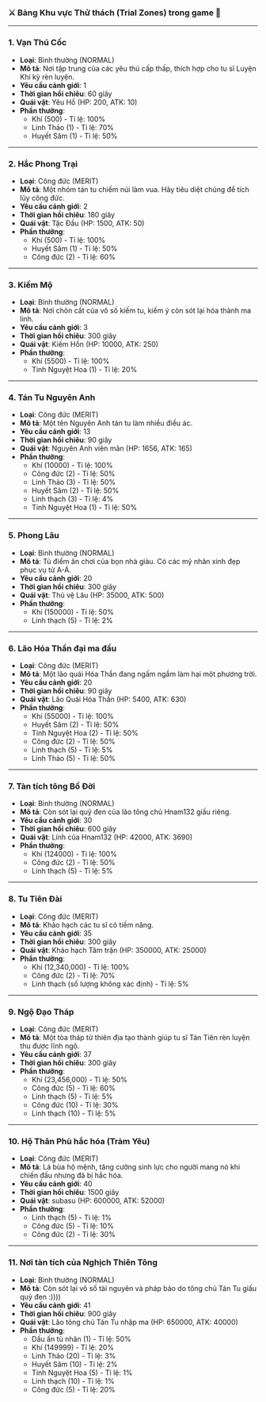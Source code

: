### ⚔️ Bảng Khu vực Thử thách (Trial Zones) trong game 🐉

---

### **1. Vạn Thú Cốc**
* **Loại**: Bình thường (NORMAL)
* **Mô tả**: Nơi tập trung của các yêu thú cấp thấp, thích hợp cho tu sĩ Luyện Khí kỳ rèn luyện.
* **Yêu cầu cảnh giới**: 1
* **Thời gian hồi chiêu**: 60 giây
* **Quái vật**: Yêu Hồ (HP: 200, ATK: 10)
* **Phần thưởng**:
    * Khí (500) - Tỉ lệ: 100%
    * Linh Thảo (1) - Tỉ lệ: 70%
    * Huyết Sâm (1) - Tỉ lệ: 50%

---

### **2. Hắc Phong Trại**
* **Loại**: Công đức (MERIT)
* **Mô tả**: Một nhóm tán tu chiếm núi làm vua. Hãy tiêu diệt chúng để tích lũy công đức.
* **Yêu cầu cảnh giới**: 2
* **Thời gian hồi chiêu**: 180 giây
* **Quái vật**: Tặc Đầu (HP: 1500, ATK: 50)
* **Phần thưởng**:
    * Khí (500) - Tỉ lệ: 100%
    * Huyết Sâm (1) - Tỉ lệ: 50%
    * Công đức (2) - Tỉ lệ: 60%

---

### **3. Kiếm Mộ**
* **Loại**: Bình thường (NORMAL)
* **Mô tả**: Nơi chôn cất của vô số kiếm tu, kiếm ý còn sót lại hóa thành ma linh.
* **Yêu cầu cảnh giới**: 3
* **Thời gian hồi chiêu**: 300 giây
* **Quái vật**: Kiếm Hồn (HP: 10000, ATK: 250)
* **Phần thưởng**:
    * Khí (5500) - Tỉ lệ: 100%
    * Tinh Nguyệt Hoa (1) - Tỉ lệ: 20%

---

### **4. Tán Tu Nguyên Anh**
* **Loại**: Công đức (MERIT)
* **Mô tả**: Một tên Nguyên Anh tán tu làm nhiều điều ác.
* **Yêu cầu cảnh giới**: 13
* **Thời gian hồi chiêu**: 90 giây
* **Quái vật**: Nguyên Anh viên mãn (HP: 1656, ATK: 165)
* **Phần thưởng**:
    * Khí (10000) - Tỉ lệ: 100%
    * Công đức (2) - Tỉ lệ: 50%
    * Linh Thảo (3) - Tỉ lệ: 50%
    * Huyết Sâm (2) - Tỉ lệ: 50%
    * Linh thạch (3) - Tỉ lệ: 4%
    * Tinh Nguyệt Hoa (1) - Tỉ lệ: 50%

---

### **5. Phong Lâu**
* **Loại**: Bình thường (NORMAL)
* **Mô tả**: Tủ điểm ăn chơi của bọn nhà giàu. Có các mỹ nhân xinh đẹp phục vụ từ A-Á.
* **Yêu cầu cảnh giới**: 20
* **Thời gian hồi chiêu**: 300 giây
* **Quái vật**: Thủ vệ Lâu (HP: 35000, ATK: 500)
* **Phần thưởng**:
    * Khí (150000) - Tỉ lệ: 50%
    * Linh thạch (5) - Tỉ lệ: 2%

---

### **6. Lão Hóa Thần đại ma đầu**
* **Loại**: Công đức (MERIT)
* **Mô tả**: Một lão quái Hóa Thần đang ngấm ngầm làm hại một phương trời.
* **Yêu cầu cảnh giới**: 20
* **Thời gian hồi chiêu**: 90 giây
* **Quái vật**: Lão Quái Hóa Thần (HP: 5400, ATK: 630)
* **Phần thưởng**:
    * Khí (55000) - Tỉ lệ: 100%
    * Huyết Sâm (2) - Tỉ lệ: 50%
    * Tinh Nguyệt Hoa (2) - Tỉ lệ: 50%
    * Công đức (2) - Tỉ lệ: 50%
    * Linh thạch (5) - Tỉ lệ: 5%
    * Linh Thảo (5) - Tỉ lệ: 50%

---

### **7. Tàn tích tông Bố Đời**
* **Loại**: Bình thường (NORMAL)
* **Mô tả**: Còn sót lại quỹ đen của lão tông chủ Hnam132 giấu riêng.
* **Yêu cầu cảnh giới**: 30
* **Thời gian hồi chiêu**: 600 giây
* **Quái vật**: Lính của Hnam132 (HP: 42000, ATK: 3690)
* **Phần thưởng**:
    * Khí (124000) - Tỉ lệ: 100%
    * Công đức (2) - Tỉ lệ: 50%
    * Linh thạch (5) - Tỉ lệ: 5%

---

### **8. Tu Tiên Đài**
* **Loại**: Công đức (MERIT)
* **Mô tả**: Khảo hạch các tu sĩ có tiềm năng.
* **Yêu cầu cảnh giới**: 35
* **Thời gian hồi chiêu**: 300 giây
* **Quái vật**: Khảo hạch Tâm trận (HP: 350000, ATK: 25000)
* **Phần thưởng**:
    * Khí (12,340,000) - Tỉ lệ: 100%
    * Công đức (2) - Tỉ lệ: 70%
    * Linh thạch (số lượng không xác định) - Tỉ lệ: 5%

---

### **9. Ngộ Đạo Tháp**
* **Loại**: Công đức (MERIT)
* **Mô tả**: Một tòa tháp từ thiên địa tạo thành giúp tu sĩ Tán Tiên rèn luyện thu được lĩnh ngộ.
* **Yêu cầu cảnh giới**: 37
* **Thời gian hồi chiêu**: 300 giây
* **Phần thưởng**:
    * Khí (23,456,000) - Tỉ lệ: 50%
    * Công đức (5) - Tỉ lệ: 60%
    * Linh thạch (5) - Tỉ lệ: 5%
    * Công đức (10) - Tỉ lệ: 30%
    * Linh thạch (10) - Tỉ lệ: 5%

---

### **10. Hộ Thân Phù hắc hóa (Trảm Yêu)**
* **Loại**: Công đức (MERIT)
* **Mô tả**: Lá bùa hộ mệnh, tăng cường sinh lực cho người mang nó khi chiến đấu nhưng đã bị hắc hóa.
* **Yêu cầu cảnh giới**: 40
* **Thời gian hồi chiêu**: 1500 giây
* **Quái vật**: subasu (HP: 600000, ATK: 52000)
* **Phần thưởng**:
    * Linh thạch (5) - Tỉ lệ: 1%
    * Công đức (5) - Tỉ lệ: 10%
    * Công đức (2) - Tỉ lệ: 30%

---

### **11. Nơi tàn tích của Nghịch Thiên Tông**
* **Loại**: Bình thường (NORMAL)
* **Mô tả**: Còn sót lại vô số tài nguyên và pháp bảo do tông chủ Tán Tu giấu quỷ đen :))))
* **Yêu cầu cảnh giới**: 41
* **Thời gian hồi chiêu**: 900 giây
* **Quái vật**: Lão tông chủ Tán Tu nhập ma (HP: 650000, ATK: 40000)
* **Phần thưởng**:
    * Dấu ấn tù nhân (1) - Tỉ lệ: 50%
    * Khí (149999) - Tỉ lệ: 20%
    * Linh Thảo (20) - Tỉ lệ: 3%
    * Huyết Sâm (10) - Tỉ lệ: 2%
    * Tinh Nguyệt Hoa (5) - Tỉ lệ: 1%
    * Linh thạch (10) - Tỉ lệ: 1%
    * Công đức (5) - Tỉ lệ: 20%
